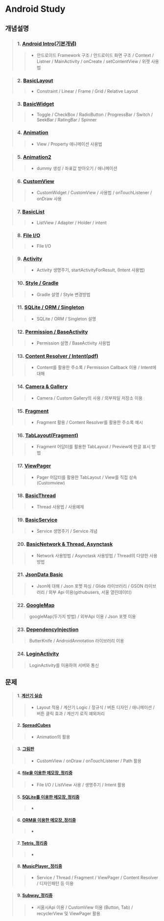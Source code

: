 # Android Study

## 개념설명
> ### 1. [Android Intro(기본개념)](https://github.com/Lee-KyungSeok/Study/tree/master/Android/Contents/Basic%20Concept)
>> - 안드로이드 Framework 구조 / 안드로이드 화면 구조 / Context / Listner / MainActivity / onCreate / setContentView / 위젯 사용법

> ### 2. [BasicLayout](https://github.com/Lee-KyungSeok/Study/tree/master/Android/Contents/BasicLayout)
>> - Constraint / Linear / Frame / Grid / Relative Layout

> ### 3. [BasicWidget](https://github.com/Lee-KyungSeok/Study/tree/master/Android/Contents/BasicWidget)
>> - Toggle / CheckBox / RadioButton / ProgressBar / Switch / SeekBar / RatingBar / Spinner

> ### 4. [Animation](https://github.com/Lee-KyungSeok/Study/tree/master/Android/Contents/Animation)
>> - View / Property 애니메이션 사용법

> ### 5. [Animation2 ](https://github.com/Lee-KyungSeok/Study/tree/master/Android/Contents/Animation2)
>> - dummy 생성 / 좌표값 받아오기 / 애니메이션

> ### 6. [CustomView](https://github.com/Lee-KyungSeok/Study/tree/master/Android/Contents/CustomView)
>> - CustomWidget / CustomView / 사용법 / onTouchListener / onDraw 사용

> ### 7. [BasicList](https://github.com/Lee-KyungSeok/Study/tree/master/Android/Contents/BasicList)
>> - ListView / Adapter / Holder / intent

> ### 8. [File I/O](https://github.com/Lee-KyungSeok/Study/tree/master/Android/Contents/FileIO)
>> - File I/O

> ### 9. [Activity ](https://github.com/Lee-KyungSeok/Study/tree/master/Android/Contents/Activity)
>> - Activity 생명주기, startActivityForResult, (Intent 사용법)

> ### 10. [Style /  Gradle](https://github.com/Lee-KyungSeok/Study/tree/master/Android/Contents/Gradle,Style)
>> - Gradle 설명 / Style 변경방법

> ### 11. [SQLite / ORM / Singleton ](https://github.com/Lee-KyungSeok/Study/tree/master/Android/Contents/SQLite%2CORM%2CSingleton)
>> - SQLite / ORM / Singleton 설명

> ### 12. [Permission /  BaseActivity](https://github.com/Lee-KyungSeok/Study/tree/master/Android/Contents/Permission)
>> - Permission 설명 / BaseActivity 사용법

> ### 13. [Content Resolver / Intent(pdf)](https://github.com/Lee-KyungSeok/Study/tree/master/Android/Contents/ContactPractice)
>> - Content를 활용한 주소록 / Permission Callback 이용 / Intent에 대해

> ### 14. [Camera & Gallery](https://github.com/Lee-KyungSeok/Study/tree/master/Android/Contents/Camera)
>> - Camera / Custom Gallery의 사용 / 외부파일 저장소 이용

> ### 15. [Fragment](https://github.com/Lee-KyungSeok/Study/tree/master/Android/Contents/BasicFragment)
>> - Fragment 활용 / Content Resolver를 활용한 주소록 예시

> ### 16. [TabLayout(Fragment)](https://github.com/Lee-KyungSeok/Study/tree/master/Android/Contents/TapLayout)
>> - Fragment 어답터를 활용한 TabLayout / Preview에 한글 표시 방법

> ### 17. [ViewPager](https://github.com/Lee-KyungSeok/Study/tree/master/Android/Contents/TabLayoutView)
>> - Pager 어답터를 활용한 TabLayout / View를 직접 상속(Customview)

> ### 18. [BasicThread](https://github.com/Lee-KyungSeok/Study/tree/master/Android/Contents/BasicThread)
>> - Thread 사용법 / 사용예제

> ### 19. [BasicService](https://github.com/Lee-KyungSeok/Study/tree/master/Android/Contents/ServiceBasic)
>> - Service 생명주기 / Service 개념

> ### 20. [BasicNetwork & Thread, Asynctask](https://github.com/Lee-KyungSeok/Study/tree/master/Android/Contents/BasicNetwork)
>> - Network 사용방법 / Asynctask 사용방법 / Thread의 다양한 사용 방법

> ### 21. [JsonData Basic](https://github.com/Lee-KyungSeok/Study/tree/master/Android/Contents/JsonDataPractice)
>> - Json에 대해 / Json 포멧 파싱 / Glide 라이브러리 / GSON 라이브러리 / 외부 Api 이용(githubusers, 서울 열린데이터)

> ### 22. [GoogleMap](https://github.com/Lee-KyungSeok/Study/tree/master/Android/Contents/MapAndNetwork)
>> googleMap(두가지 방법) / 외부Api 이용 / Json 포멧 이용

> ### 23. [DependencyInjection](https://github.com/Lee-KyungSeok/Study/tree/master/Android/Contents/DependencyInjection)
>> ButterKnife / AndroidAnnotation 라이브러리 이용

> ### 24. [LoginActivity](https://github.com/Lee-KyungSeok/Study/tree/master/Android/Contents/LoginHttp)
>> LoginActivity를 이용하여 서버와 통신

## 문제
>#### 1. [계산기 실습](https://github.com/Lee-KyungSeok/Study/tree/master/Android/Example/BasicCalculator)
>> - Layout 적용 / 계산기 Logic / 정규식 / 버튼 디자인 / 애니메이션 / 버튼 클릭 효과 / 계산기 로직 예외처리

>#### 2. [SpreadCubes](https://github.com/Lee-KyungSeok/Study/tree/master/Android/Example/SpreadCubes)
>> - Animation의 활용

> #### 3. [그림판](https://github.com/Lee-KyungSeok/Study/tree/master/Android/Example/CustomView2)
>> - CustomView / onDraw / onTouchListener / Path 활용

> #### 4. [file을 이용한 메모장_정리중](https://github.com/Lee-KyungSeok/Study/tree/master/Android/Example/AndroidMemoFile)
>> - File I/O / ListView 사용 / 생명주기 / Intent 활용

> #### 5. [SQLite를 이용한 메모장_정리중]()
>> -

> #### 6. [ORM을 이용한 메모장_정리중]()
>> -

> #### 7. [Tetris_정리중]()
>> -

> #### 8. [MusicPlayer_정리중](https://github.com/Lee-KyungSeok/Study/tree/master/Android/Example/MusicPlayer)
>> - Service / Thread / Fragment / ViewPager / Content Resolver / 디자인패턴 등 이용

> #### 9. [Subway_정리중](https://github.com/Lee-KyungSeok/Study/tree/master/Android/Example/SubwaySearch)
>> - 서울시Api 이용 / CustomView 이용 (Button, Tab) / recyclerView 및 ViewPager 활용
